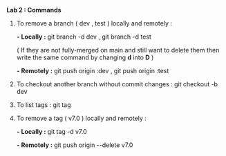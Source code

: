 **Lab 2 : Commands**

1. To remove a branch ( dev , test ) locally and remotely :

   **- Locally :**   git branch -d dev  , git branch -d test

   ( If they are not fully-merged on main and still want to delete them then write the same command by changing **d** into **D** )

   **- Remotely :**   git push origin :dev  ,  git push origin :test
   
   
3. To checkout another branch without commit changes :  git checkout -b dev 
   
4. To list tags :   git tag
   
5. To remove a tag ( v7.0 ) locally and remotely :

   **- Locally :**   git tag -d v7.0

   **- Remotely :**   git push origin --delete v7.0
